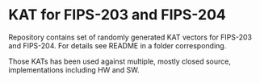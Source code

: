 # KAT for FIPS-203 and FIPS-204

Repository contains set of randomly generated KAT vectors for FIPS-203 and FIPS-204.
For details see README in a folder corresponding.

Those KATs has been used against multiple, mostly closed source, implementations including HW and SW.
